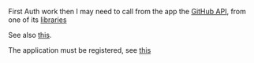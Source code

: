 First Auth work then I may need to call from the app the [GitHub API](developer.github.com/v3), from one of its [libraries](developer.github.com/v3/libraries) 

See also [this](github.com/streamdataio/github-android).

The application must be registered, see [this](stackoverflow.com/a/36502018/6309)
